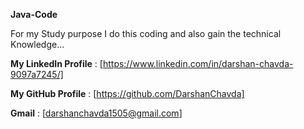 ﻿**Java-Code**

For my Study purpose I do this coding and also gain the technical Knowledge...

**My LinkedIn Profile** : [https://www.linkedin.com/in/darshan-chavda-9097a7245/]


**My GitHub Profile** : [https://github.com/DarshanChavda]


**Gmail** : [darshanchavda1505@gmail.com]
